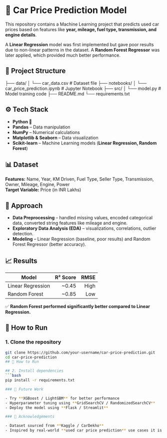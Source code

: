 # 🚗 Car Price Prediction Model

This repository contains a Machine Learning project that predicts used car prices based on features like **year, mileage, fuel type, transmission, and engine details**.

A **Linear Regression** model was first implemented but gave poor results due to non-linear patterns in the dataset. A **Random Forest Regressor** was later applied, which provided much better performance.

## 📁 Project Structure

├── data/
│ └── car_data.csv # Dataset file
├── notebooks/
│ └── car_price_prediction.ipynb # Jupyter Notebook
├── src/
│ └── model.py # Model training code
├── README.md
└── requirements.txt


## ⚙️ Tech Stack

- **Python 🐍**  
- **Pandas** – Data manipulation  
- **NumPy** – Numerical calculations  
- **Matplotlib & Seaborn** – Data visualization  
- **Scikit-learn** – Machine Learning models (**Linear Regression, Random Forest**)  

## 📊 Dataset

**Features:** Name, Year, KM Driven, Fuel Type, Seller Type, Transmission, Owner, Mileage, Engine, Power  
**Target Variable:** Price (in INR Lakhs)  

## 🔎 Approach

- **Data Preprocessing** – handled missing values, encoded categorical data, converted string features like mileage and engine.  
- **Exploratory Data Analysis (EDA)** – visualizations, correlations, outlier detection.  
- **Modeling** – Linear Regression (baseline, poor results) and Random Forest Regressor (better accuracy).  

## 📈 Results

| Model              | R² Score | RMSE  |
|--------------------|---------:|------:|
| Linear Regression  | ~0.45    | High  |
| Random Forest      | ~0.85    | Low   |

✅ **Random Forest performed significantly better compared to Linear Regression.**


## 🚀 How to Run

### 1. Clone the repository
```bash
git clone https://github.com/your-username/car-price-prediction.git
cd car-price-prediction
## 🚀 How to Run

## 2. Install dependencies
```bash
pip install -r requirements.txt

### 📌 Future Work

- Try **XGBoost / LightGBM** for better performance  
- Hyperparameter tuning using **GridSearchCV / RandomizedSearchCV**  
- Deploy the model using **Flask / Streamlit**  

### 🙌 Acknowledgements

- Dataset sourced from **Kaggle / CarDekho**  
- Inspired by real-world **used car price prediction** use cases it is bot gt=etting correwct check



